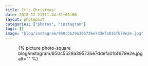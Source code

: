 ```yaml
---
title: It's Christmas!
date: 2010-12-21T11:44:31+00:00
layout: photopost
categories: ["photos", "instagram"]
tags: []
image: "blog/instagram/950c5529a395736e7ddefa01bf679e2e.jpg"
---
```


<figure class="photo photo--square">
  {% picture photo-square blog/instagram/950c5529a395736e7ddefa01bf679e2e.jpg alt="" %}
</figure>


